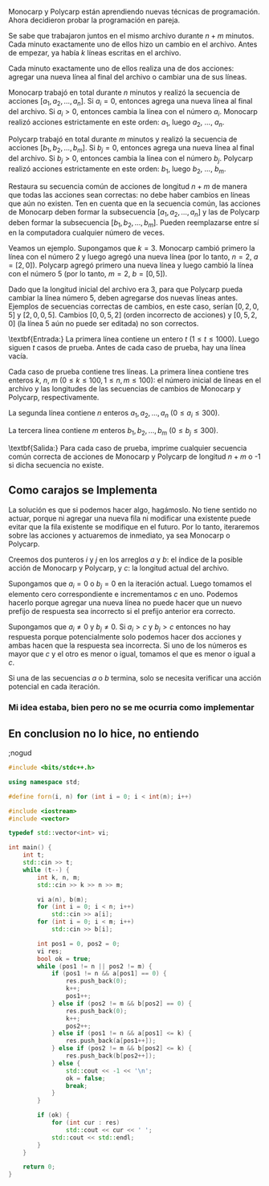 Monocarp y Polycarp están aprendiendo nuevas técnicas de programación. Ahora decidieron probar la programación en pareja.

Se sabe que trabajaron juntos en el mismo archivo durante $n+m$ minutos. Cada minuto exactamente uno de ellos hizo un cambio en el archivo. Antes de empezar, ya había $k$ líneas escritas en el archivo.

Cada minuto exactamente uno de ellos realiza una de dos acciones: agregar una nueva línea al final del archivo o cambiar una de sus líneas.

Monocarp trabajó en total durante $n$ minutos y realizó la secuencia de acciones $[a_1,a_2, \ldots, a_n]$. Si $a_i=0$, entonces agrega una nueva línea al final del archivo. Si $a_i>0$, entonces cambia la línea con el número $a_i$. Monocarp realizó acciones estrictamente en este orden: $a_1$, luego $a_2$, ..., $a_n$.

Polycarp trabajó en total durante $m$ minutos y realizó la secuencia de acciones $[b_1,b_2, \ldots, b_m]$. Si $b_j=0$, entonces agrega una nueva línea al final del archivo. Si $b_j>0$, entonces cambia la línea con el número $b_j$. Polycarp realizó acciones estrictamente en este orden: $b_1$, luego $b_2$, ..., $b_m$.

Restaura su secuencia común de acciones de longitud $n+m$ de manera que todas las acciones sean correctas: no debe haber cambios en líneas que aún no existen. Ten en cuenta que en la secuencia común, las acciones de Monocarp deben formar la subsecuencia $[a_1,a_2, \ldots, a_n]$ y las de Polycarp deben formar la subsecuencia $[b_1,b_2, \ldots, b_m]$. Pueden reemplazarse entre sí en la computadora cualquier número de veces.

Veamos un ejemplo. Supongamos que $k=3$. Monocarp cambió primero la línea con el número 2 y luego agregó una nueva línea (por lo tanto, $n=2$, $a=[2,0]$). Polycarp agregó primero una nueva línea y luego cambió la línea con el número 5 (por lo tanto, $m=2$, $b=[0,5]$).

Dado que la longitud inicial del archivo era 3, para que Polycarp pueda cambiar la línea número 5, deben agregarse dos nuevas líneas antes. Ejemplos de secuencias correctas de cambios, en este caso, serían $[0,2,0,5]$ y $[2,0,0,5]$. Cambios $[0,0,5,2]$ (orden incorrecto de acciones) y $[0,5,2,0]$ (la línea 5 aún no puede ser editada) no son correctos.

\textbf{Entrada:}
La primera línea contiene un entero $t$ $(1\leq t \leq 1000)$. Luego siguen $t$ casos de prueba. Antes de cada caso de prueba, hay una línea vacía.

Cada caso de prueba contiene tres líneas. La primera línea contiene tres enteros $k$, $n$, $m$ $(0\leq k\leq 100, 1\leq n,m\leq 100)$: el número inicial de líneas en el archivo y las longitudes de las secuencias de cambios de Monocarp y Polycarp, respectivamente.

La segunda línea contiene $n$ enteros $a_1,a_2,\ldots,a_n$ $(0\leq a_i\leq 300)$.

La tercera línea contiene $m$ enteros $b_1,b_2,\ldots,b_m$ $(0\leq b_j\leq 300)$.

\textbf{Salida:}
Para cada caso de prueba, imprime cualquier secuencia común correcta de acciones de Monocarp y Polycarp de longitud $n+m$ o -1 si dicha secuencia no existe.
## Como carajos se Implementa
La solución es que si podemos hacer algo, hagámoslo. No tiene sentido no actuar, porque ni agregar una nueva fila ni modificar una existente puede evitar que la fila existente se modifique en el futuro. Por lo tanto, iteraremos sobre las acciones y actuaremos de inmediato, ya sea Monocarp o Polycarp.

Creemos dos punteros $i$ y $j$ en los arreglos $a$ y $b$: el índice de la posible acción de Monocarp y Polycarp, y $c$: la longitud actual del archivo.

Supongamos que $a_i=0$ o $b_j=0$ en la iteración actual. Luego tomamos el elemento cero correspondiente e incrementamos $c$ en uno. Podemos hacerlo porque agregar una nueva línea no puede hacer que un nuevo prefijo de respuesta sea incorrecto si el prefijo anterior era correcto.

Supongamos que $a_i\neq0$ y $b_j\neq0$. Si $a_i>c$ y $b_j>c$ entonces no hay respuesta porque potencialmente solo podemos hacer dos acciones y ambas hacen que la respuesta sea incorrecta. Si uno de los números es mayor que $c$ y el otro es menor o igual, tomamos el que es menor o igual a $c$.

Si una de las secuencias $a$ o $b$ termina, solo se necesita verificar una acción potencial en cada iteración.
### Mi idea estaba, bien pero no se me ocurria como implementar
## En conclusion no lo hice, no entiendo
;nogud
```c++
#include <bits/stdc++.h>

using namespace std;

#define forn(i, n) for (int i = 0; i < int(n); i++)

#include <iostream>
#include <vector>

typedef std::vector<int> vi;

int main() {
    int t;
    std::cin >> t;
    while (t--) {
        int k, n, m;
        std::cin >> k >> n >> m;

        vi a(n), b(m);
        for (int i = 0; i < n; i++)
            std::cin >> a[i];
        for (int i = 0; i < m; i++)
            std::cin >> b[i];

        int pos1 = 0, pos2 = 0;
        vi res;
        bool ok = true;
        while (pos1 != n || pos2 != m) {
            if (pos1 != n && a[pos1] == 0) {
                res.push_back(0);
                k++;
                pos1++;
            } else if (pos2 != m && b[pos2] == 0) {
                res.push_back(0);
                k++;
                pos2++;
            } else if (pos1 != n && a[pos1] <= k) {
                res.push_back(a[pos1++]);
            } else if (pos2 != m && b[pos2] <= k) {
                res.push_back(b[pos2++]);
            } else {
                std::cout << -1 << '\n';
                ok = false;
                break;
            }
        }

        if (ok) {
            for (int cur : res)
                std::cout << cur << ' ';
            std::cout << std::endl;
        }
    }

    return 0;
}
```